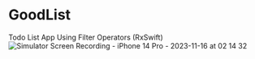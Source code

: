 # GoodList
Todo List App Using Filter Operators (RxSwift)<br>
![Simulator Screen Recording - iPhone 14 Pro - 2023-11-16 at 02 14 32](https://github.com/IliyaRahozin/GoodList/assets/87932769/fa988bba-909f-4ca0-b4c3-899377af5094)
